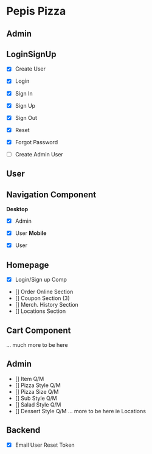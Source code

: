# Pepis Pizza

## Admin

## LoginSignUp
* [x] Create User
* [x] Login
* [x] Sign In
* [x] Sign Up
* [x] Sign Out
* [x] Reset
* [x] Forgot Password
* [ ] Create Admin User


## User



## Navigation Component
**Desktop** 
*  [x] Admin
*  [x] User 
**Mobile**  
*  [x] User


## Homepage
* [x] Login/Sign up Comp
* [] Order Online Section
* [] Coupon Section (3)
* [] Merch. History Section
* [] Locations Section

## Cart Component
... much more to be here

## Admin
* []  Item Q/M
* []  Pizza Style Q/M
* []  Pizza Size Q/M
* []  Sub Style Q/M
* []  Salad Style Q/M
* []  Dessert Style Q/M
... more to be here ie Locations 


## Backend

* [x] Email User Reset Token 
